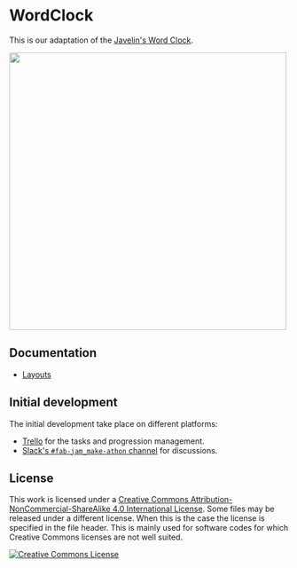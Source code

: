 # WordClock

This is our adaptation of the [Javelin's Word Clock][javelin-word-clock].

[<img src="https://github.com/fablabs-ch/wordclock/raw/master/images/wordclock_french.jpg" height="500px">](https://github.com/fablabs-ch/wordclock/blob/master/images/wordclock_french.jpg)

## Documentation

- [Layouts][layouts-doc]

## Initial development

The initial development take place on different platforms:

- [Trello][trello-fablabs-ch] for the tasks and progression management.
- [Slack's `#fab-jam_make-athon` channel][slack-fab-jam] for discussions.

## License

This work is licensed under a
[Creative Commons Attribution-NonCommercial-ShareAlike 4.0 International License][by-nc-sa].
Some files may be released under a different license. When this is the case the
license is specified in the file header. This is mainly used for software codes
for which Creative Commons licenses are not well suited.

[![Creative Commons License](https://i.creativecommons.org/l/by-nc-sa/4.0/88x31.png)][by-nc-sa]


[javelin-word-clock]: http://www.instructables.com/id/Javelins-Word-Clock/
[layouts-doc]: ./layouts
[trello-fablabs-ch]: https://trello.com/fablabsuisses
[slack-fab-jam]: https://fablabs-ch.slack.com/messages/fab-jam_make-athon/details/
[by-nc-sa]: http://creativecommons.org/licenses/by-nc-sa/4.0/
